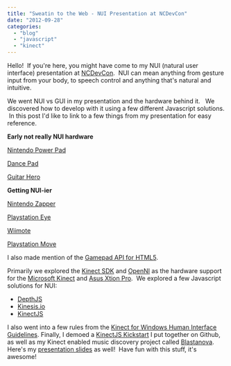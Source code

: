 ```yaml
---
title: "Sweatin to the Web - NUI Presentation at NCDevCon"
date: "2012-09-28"
categories:
  - "blog"
  - "javascript"
  - "kinect"
---
```


Hello!  If you're here, you might have come to my NUI (natural user interface) presentation at [NCDevCon](http://www.ncdevcon.com/).  NUI can mean anything from gesture input from your body, to speech control and anything that's natural and intuitive.

We went NUI vs GUI in my presentation and the hardware behind it.   We discovered how to develop with it using a few different Javascript solutions.  In this post I'd like to link to a few things from my presentation for easy reference.

**Early not really NUI hardware**

[Nintendo Power Pad](http://en.wikipedia.org/wiki/Power_Pad)

[Dance Pad](http://en.wikipedia.org/wiki/Dance_pad)

[Guitar Hero](http://en.wikipedia.org/wiki/Guitar_hero)

**Getting NUI-ier**

[Nintendo Zapper](http://en.wikipedia.org/wiki/NES_Zapper)

[Playstation Eye](http://en.wikipedia.org/wiki/PlayStation_Eye)

[Wiimote](http://en.wikipedia.org/wiki/Wiimote)

[Playstation Move](http://en.wikipedia.org/wiki/Playstation_move)

I also made mention of the [Gamepad API for HTML5](http://active.tutsplus.com/tutorials/games/an-introduction-to-the-html5-gamepad-api/).

Primarily we explored the [Kinect SDK](http://www.microsoft.com/en-us/kinectforwindows/) and [OpenNI](http://www.openni.org/) as the hardware support for the [Microsoft Kinect](http://www.amazon.com/Microsoft-L6M-00001-Kinect-Sensor-Windows/dp/B006UIS53K/ref=sr_1_3?ie=UTF8&qid=1348801394&sr=8-3&keywords=Microsoft+Kinect) and [Asus Xtion Pro](http://www.newegg.com/Product/Product.aspx?Item=N82E16826785030).  We explored a few Javascript solutions for NUI:

- [DepthJS](https://github.com/doug/depthjs)
- [Kinesis.io](http://kinesis.io/)
- [KinectJS](http://kinect.childnodes.com/)


I also went into a few rules from the [Kinect for Windows Human Interface Guidelines](http://www.microsoft.com/en-us/kinectforwindows/develop/learn.aspx). Finally, I demoed a [KinectJS Kickstart](https://github.com/bengfarrell/KinectJSKickstart) I put together on Github, as well as my Kinect enabled music discovery project called [Blastanova](http://play.blastanova.com/kinect.html).   Here's my [presentation slides](https://docs.google.com/presentation/d/1zX2ejz6vFK41S4jstNj8npbG8rB9JFm0mUVjDw-2bQI/edit) as well!  Have fun with this stuff, it's awesome!
